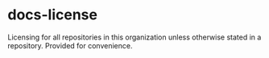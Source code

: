docs-license
============

Licensing for all repositories in this organization unless otherwise stated in a repository. Provided for convenience.
